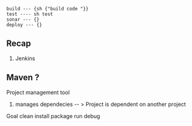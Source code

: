 
    build --- {sh {"build code "}}
    test ---- sh test 
    sonar --- {}
    deploy --- {}

## Recap 
1. Jenkins


## Maven ? 

Project management tool 
1. manages dependecies -- > Project is dependent on another project

Goal 
clean 
install 
package 
run 
debug 

